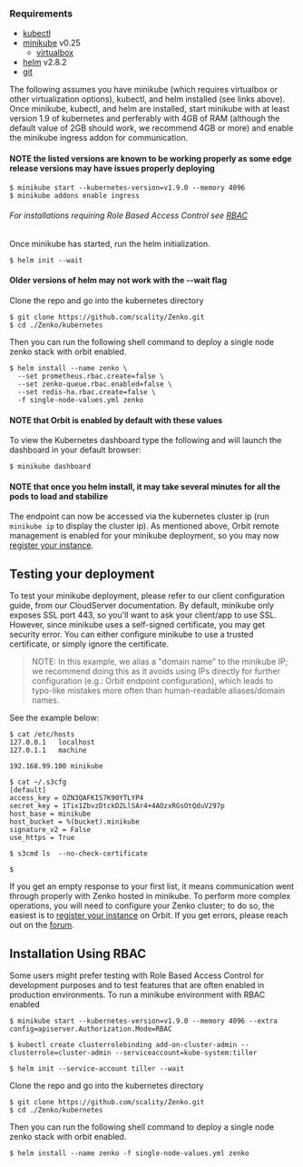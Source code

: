 ### Requirements
- [kubectl](https://kubernetes.io/docs/tasks/tools/install-kubectl/)
- [minikube](https://github.com/kubernetes/minikube/#installation) v0.25
  - [virtualbox](https://www.virtualbox.org/wiki/Downloads)
- [helm](https://github.com/kubernetes/helm#install) v2.8.2
- [git](https://git-scm.com/book/en/v2/Getting-Started-Installing-Git)

The following assumes you have minikube (which requires virtualbox or other virtualization options),
kubectl, and helm installed (see links above). Once minikube, kubectl, and helm are installed,
start minikube with at least version 1.9 of kubernetes and perferably with 4GB of RAM (although the
default value of 2GB should work, we recommend 4GB or more) and enable the minikube ingress addon for communication.
#### NOTE the listed versions are known to be working properly as some edge release versions may have issues properly deploying
```shell
$ minikube start --kubernetes-version=v1.9.0 --memory 4096
$ minikube addons enable ingress
```
###### For installations requiring Role Based Access Control see [RBAC](#installation-using-rbac)

Once minikube has started, run the helm initialization.
```
$ helm init --wait
```
#### Older versions of helm may not work with the --wait flag

Clone the repo and go into the kubernetes directory
```shell
$ git clone https://github.com/scality/Zenko.git
$ cd ./Zenko/kubernetes
```

Then you can run the following shell command to deploy a single node zenko stack with orbit enabled.
```shell
$ helm install --name zenko \
  --set prometheus.rbac.create=false \
  --set zenko-queue.rbac.enabled=false \
  --set redis-ha.rbac.create=false \
  -f single-node-values.yml zenko
```
#### NOTE that Orbit is enabled by default with these values

To view the Kubernetes dashboard type the following and will launch the dashboard in your default browser:
```shell
$ minikube dashboard
```
#### NOTE that once you helm install, it may take several minutes for all the pods to load and stabilize

The endpoint can now be accessed via the kubernetes cluster ip (run
```minikube ip``` to display the cluster ip). As mentioned above, Orbit remote
management is enabled for your minikube deployment, so you may now
[register your instance](../docs/orbit_registration.md).

## Testing your deployment

To test your minikube deployment, please refer to our client configuration guide,
from our CloudServer documentation. By default, minikube only exposes SSL port
443, so you'll want to ask your client/app to use SSL. However, since minikube
uses a self-signed certificate, you may get security error. You can either
configure minikube to use a trusted certificate, or simply ignore the
certificate.

> NOTE: In this example, we alias a "domain name" to the minikube IP; we
> recommend doing this as it avoids using IPs directly for further configuration
> (e.g.: Orbit endpoint configuration), which leads to typo-like mistakes more
> often than human-readable aliases/domain names.

See the example below:

```shell
$ cat /etc/hosts
127.0.0.1   localhost
127.0.1.1   machine

192.168.99.100 minikube

$ cat ~/.s3cfg
[default]
access_key = OZN3QAFKIS7K90YTLYP4
secret_key = 1Tix1ZbvzDtckDZLlSAr4+4AOzxRGsOtQduV297p
host_base = minikube
host_bucket = %(bucket).minikube
signature_v2 = False
use_https = True

$ s3cmd ls  --no-check-certificate

$
```

If you get an empty response to your first list, it means communication went
through properly with Zenko hosted in minikube.
To perform more complex operations, you will need to configure your Zenko
cluster; to do so, the easiest is to
[register your instance](../docs/orbit_registation.md) on Orbit.
If you get errors, please reach out on the [forum](https://forum.zenko.io/).

## Installation Using RBAC
Some users might prefer testing with Role Based Access Control for development purposes and to
test features that are often enabled in production environments. To run a minikube environment
with RBAC enabled

```shell
$ minikube start --kubernetes-version=v1.9.0 --memory 4096 --extra config=apiserver.Authorization.Mode=RBAC

$ kubectl create clusterrolebinding add-on-cluster-admin --clusterrole=cluster-admin --serviceaccount=kube-system:tiller

$ helm init --service-account tiller --wait
```

Clone the repo and go into the kubernetes directory
```shell
$ git clone https://github.com/scality/Zenko.git
$ cd ./Zenko/kubernetes
```

Then you can run the following shell command to deploy a single node zenko stack with orbit enabled.
```shell
$ helm install --name zenko -f single-node-values.yml zenko
```

